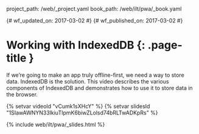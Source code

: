 project_path: /web/_project.yaml
book_path: /web/ilt/pwa/_book.yaml

{# wf_updated_on: 2017-03-02 #}
{# wf_published_on: 2017-03-02 #}

# Working with IndexedDB {: .page-title }

If we’re going to make an app truly offline-first, we need a way to store data.
IndexedDB is the solution. This video describes the various components of
IndexedDB and demonstrates how to use it to store data in the browser.

{% setvar videoId "vCumk1sXHcY" %}
{% setvar slidesId "1SIawAWNYN33lkiuTIpmK6biwZLolsd74bRLTwADKpRs" %}

{% include web/ilt/pwa/_slides.html %}
